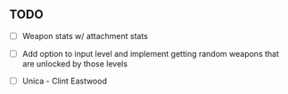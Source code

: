 ## TODO

- [ ] Weapon stats w/ attachment stats

- [ ] Add option to input level and implement getting random weapons that are unlocked by those levels

- [ ] Unica - Clint Eastwood
